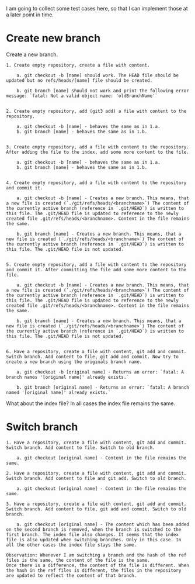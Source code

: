 I am going to collect some test cases here, so that I can implement those at a later point in time.

# Create new branch
Create a new branch.

    1. Create empty repository, create a file with content.

        a. git checkout -b [name] should work. The HEAD file should be updated but no refs/heads/[name] file should be created.

        b. git branch [name] should not work and print the following error message: `fatal: Not a valid object name: 'oldBranchName'`


    2. Create empty repository, add (git3 add) a file with content to the repository.

        a. git checkout -b [name] - behaves the same as in 1.a.
        b. git branch [name] - behaves the same as in 1.b.


    3. Create empty repository, add a file with content to the repository. After adding the file to the index, add some more content to the file.

        a. git checkout -b [name] - behaves the same as in 1.a.
        b. git branch [name] - behaves the same as in 1.b.


    4. Create empty repository, add a file with content to the repository and commit it.

        a. git checkout -b [name] - Creates a new branch. This means, that a new file is created (`./git/refs/heads/<branchname>`) The content of the currently active branch (reference in `.git/HEAD`) is written to this file. The .git/HEAD file is updated to reference to the newly created file .git/refs/heads/<branchname>. Content in the file remains the same.

        b. git branch [name] - Creates a new branch. This means, that a new file is created (`./git/refs/heads/<branchname>`) The content of the currently active branch (reference in `.git/HEAD`) is written to this file. The .git/HEAD file is not updated.


    5. Create empty repository, add a file with content to the repository and commit it. After committing the file add some more content to the file.

        a. git checkout -b [name] - Creates a new branch. This means, that a new file is created (`./git/refs/heads/<branchname>`) The content of the currently active branch (reference in `.git/HEAD`) is written to this file. The .git/HEAD file is updated to reference to the newly created file .git/refs/heads/<branchname>. Content in the file remains the same.
    
        b. git branch [name] - Creates a new branch. This means, that a new file is created (`./git/refs/heads/<branchname>`) The content of the currently active branch (reference in `.git/HEAD`) is written to this file. The .git/HEAD file is not updated.
    
    
    6. Have a repository, create a file with content, git add and commit. Switch branch. Add content to file, git add and commit. Now try to create a new branch using the originals branch name.
        
        a. git checkout -b [original name] - Returns an error: `fatal: A branch names '[original name]' already exists.`

        b. git branch [original name] - Returns an error: `fatal: A branch named '[original name]' already exists.`



What about the index file?
In all cases the index file remains the same.

# Switch branch

    1. Have a repository, create a file with content, git add and commit. Switch branch. Add content to file. Switch to old branch.

        a. git checkout [original name] - Content in the file remains the same.
    
    2. Have a repository, create a file with content, git add and commit. Switch branch. Add content to file and git add. Switch to old branch.

        a. git checkout [original name] - Content in the file remains the same.

    3. Have a repository, create a file with content, git add and commit. Switch branch. Add content to file, git add and commit. Switch to old branch.

        a. git checkout [original name] - The content which has been added on the second branch is removed, when the branch is switched to the first branch. The index file also changes. It seems that the index file is also updated when switching branches. Only in this case. In all the other cases the index file stays the same.

    Observation: Whenever I am switching a branch and the hash of the ref files is the same, the content of the file is the same.
    Once there is a difference, the content of the file is different. When the hash in the ref files is different, the files in the repository are updated to reflect the content of that branch. 